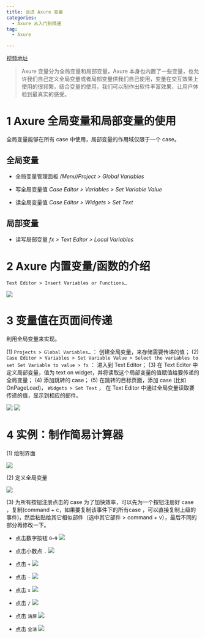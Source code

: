 ```yaml
---
title: 走进 Axure 变量
categories:
  - Axure 从入门到精通
tag:
  - Axure

---
```


[视频地址](http://www.jikexueyuan.com/course/1737.html)
> Axure 变量分为全局变量和局部变量，Axure 本身也内置了一些变量，也允许我们自己定义全局变量或者局部变量供我们自己使用，变量在交互效果上使用的很频繁，结合变量的使用，我们可以制作出软件丰富效果，让用户体验到最真实的感受。   

# 1 Axure 全局变量和局部变量的使用
全局变量能够在所有 case 中使用，局部变量的作用域仅限于一个 case。
## 全局变量
+ 全局变量管理面板
*(Menu)Project > Global Variables*

+ 写全局变量值
*Case Editor > Variables > Set Variable Value*

+ 读全局变量值
*Case Editor > Widgets > Set Text*

## 局部变量
+ 读写局部变量
*fx > Text Editor > Local Variables*

# 2 Axure 内置变量/函数的介绍
 `Text Editor > Insert Variables or Functions…`   

![](http://o7m5xjmtl.bkt.clouddn.com/A511D5F4-2E82-4B03-94AB-5987A15F7FBB.png)

# 3 变量值在页面间传递
利用全局变量来实现。

(1) `Projects > Global Variables…` ： 创建全局变量，来存储需要传递的值；
(2) `Case Editor > Variables > Set Variable Value > Select the variables to set Set Variable to value > fx` ： 进入到 Text Editor；
(3) 在 Text Editor 中定义局部变量，值为 text on widget，并将读取这个局部变量的值赋值给要传递的全局变量；
(4) 添加跳转的 case；
(5) 在跳转的目标页面，添加 case (比如 OnPageLoad)， `Widgets > Set Text` ， 在 Text Editor 中通过全局变量读取要传递的值，显示到相应的部件。

![](http://o7m5xjmtl.bkt.clouddn.com/303C5DB6-BA10-4B9B-90A6-6D480C195F0A.png)   ![](http://o7m5xjmtl.bkt.clouddn.com/A1507933-BDF0-44AD-A1A2-A1FF34395E6A.png)


# 4 实例：制作简易计算器 
(1) 绘制界面

![](http://o7m5xjmtl.bkt.clouddn.com/28E8B002-E7BA-4028-B05F-475489C9048E.png)

(2) 定义全局变量

![](http://o7m5xjmtl.bkt.clouddn.com/638802C2-7D71-4991-BC80-D20178153FF1.png)

(3) 为所有按钮注册点击的 case
为了加快效率，可以先为一个按钮注册好 case ，复制(command + c，如果要复制该事件下的所有case ，可以直接复制上级的事件)，然后粘贴给其它相似部件（选中其它部件 > command + v），最后不同的部分再修改一下。

+ 点击数字按钮 `0~9`
![](http://o7m5xjmtl.bkt.clouddn.com/2BE755E6-AB63-4E30-B309-EE7563A3F471.png)

+ 点击小数点 `.`
![](http://o7m5xjmtl.bkt.clouddn.com/A149D3BF-1189-4A50-8E7B-4E3AC87DF148.png)

+ 点击 `+`
![](http://o7m5xjmtl.bkt.clouddn.com/A05AD2FE-8FA8-474C-8972-DDDE0891774D.png)

+ 点击 `-`
![](http://o7m5xjmtl.bkt.clouddn.com/A623C461-E0BF-4FC9-AB6C-564862F956FE.png)

+ 点击 `x`
![](http://o7m5xjmtl.bkt.clouddn.com/960F0817-B4AB-4DAF-9F39-8E6A93721389.png)

+ 点击 `/`
![](http://o7m5xjmtl.bkt.clouddn.com/E6AB0C49-14B5-4C00-ACA2-E36B5A10A922.png)

+ 点击 `清屏`
![](http://o7m5xjmtl.bkt.clouddn.com/FFDC843B-31D3-4CAC-AE8F-66958CA10DCF.png)

+ 点击 `全清`
![](http://o7m5xjmtl.bkt.clouddn.com/6EEF907A-8452-4414-A02B-CB3E80697C41.png)

